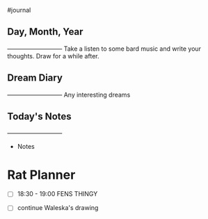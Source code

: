 #journal 

## Day, Month, Year
—————————
Take a listen to some bard music and write your thoughts. Draw for a while after.

## Dream Diary
—————————
Any interesting dreams

## Today's Notes
—————————
- Notes

# Rat Planner

- [ ] 18:30 - 19:00 FENS THINGY
- [ ] continue Waleska's drawing







